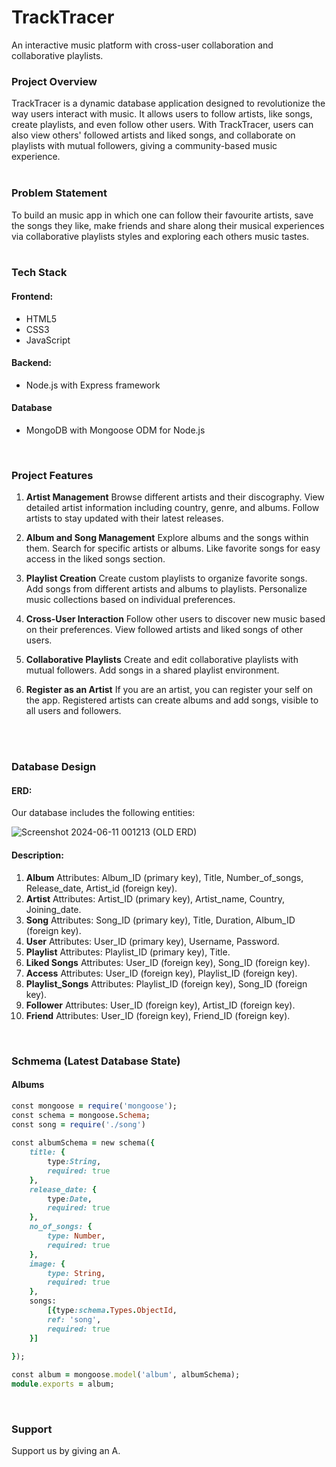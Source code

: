 # TrackTracer
An interactive music platform with cross-user collaboration and collaborative playlists.

### Project Overview
TrackTracer is a dynamic database application designed to revolutionize the way users interact with music. It allows users to follow artists, like songs, create playlists, and even follow other users. With TrackTracer, users can also view others' followed artists and liked songs, and collaborate on playlists with mutual followers, giving a community-based music experience.
<br />
<br />
### Problem Statement
To build an music app in which one can follow their favourite artists, save the songs they like, make friends and share along their musical experiences via collaborative playlists styles and exploring each others music tastes. 
<br />
<br />
### Tech Stack
#### Frontend:
- HTML5
- CSS3
- JavaScript
#### Backend:
- Node.js with Express framework
#### Database
- MongoDB with Mongoose ODM for Node.js

<br />

### Project Features
1. **Artist Management**
Browse different artists and their discography.
View detailed artist information including country, genre, and albums.
Follow artists to stay updated with their latest releases.

2. **Album and Song Management**
Explore albums and the songs within them.
Search for specific artists or albums.
Like favorite songs for easy access in the liked songs section.

3. **Playlist Creation**
Create custom playlists to organize favorite songs.
Add songs from different artists and albums to playlists.
Personalize music collections based on individual preferences.

4. **Cross-User Interaction**
Follow other users to discover new music based on their preferences.
View followed artists and liked songs of other users.

5. **Collaborative Playlists**
Create and edit collaborative playlists with mutual followers.
Add songs in a shared playlist environment.

6. **Register as an Artist**
If you are an artist, you can register your self on the app. 
Registered artists can create albums and add songs, visible to all users and followers.

<br />
<br />

### Database Design
#### ERD:
Our database includes the following entities:

![Screenshot 2024-06-11 001213](https://github.com/AsimMasood99/TrackTracer007/assets/130085532/8109bb9c-d99a-4718-af14-dfbc03785400)
(OLD ERD)
#### Description:

1. **Album**
Attributes: Album_ID (primary key), Title, Number_of_songs, Release_date, Artist_id (foreign key).
2. **Artist**
Attributes: Artist_ID (primary key), Artist_name, Country, Joining_date.
3. **Song**
Attributes: Song_ID (primary key), Title, Duration, Album_ID (foreign key).
4. **User**
Attributes: User_ID (primary key), Username, Password.
5. **Playlist**
Attributes: Playlist_ID (primary key), Title.
6. **Liked Songs**
Attributes: User_ID (foreign key), Song_ID (foreign key).
7. **Access**
Attributes: User_ID (foreign key), Playlist_ID (foreign key).
8. **Playlist_Songs**
Attributes: Playlist_ID (foreign key), Song_ID (foreign key).
9. **Follower**
Attributes: User_ID (foreign key), Artist_ID (foreign key).
10. **Friend**
Attributes: User_ID (foreign key), Friend_ID (foreign key).

<br />

### Schmema (Latest Database State)
#### Albums
```ruby
const mongoose = require('mongoose');
const schema = mongoose.Schema;
const song = require('./song')
 
const albumSchema = new schema({
    title: {
        type:String,
        required: true
    },
    release_date: {
        type:Date,
        required: true
    },
    no_of_songs: {
        type: Number,
        required: true
    },
    image: {
        type: String,
        required: true 
    },
    songs:
        [{type:schema.Types.ObjectId, 
        ref: 'song',
        required: true
    }]
        
});

const album = mongoose.model('album', albumSchema);
module.exports = album;
```

<br />

### Support
Support us by giving an A. 
